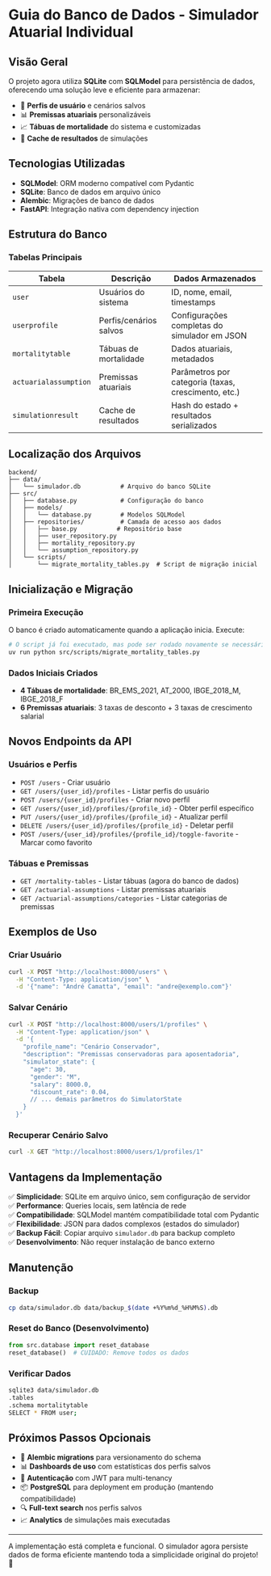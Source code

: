 # Guia do Banco de Dados - Simulador Atuarial Individual

## Visão Geral

O projeto agora utiliza **SQLite** com **SQLModel** para persistência de dados, oferecendo uma solução leve e eficiente para armazenar:

- 👥 **Perfis de usuário** e cenários salvos
- 📊 **Premissas atuariais** personalizáveis  
- 📈 **Tábuas de mortalidade** do sistema e customizadas
- 🔄 **Cache de resultados** de simulações

## Tecnologias Utilizadas

- **SQLModel**: ORM moderno compatível com Pydantic
- **SQLite**: Banco de dados em arquivo único
- **Alembic**: Migrações de banco de dados
- **FastAPI**: Integração nativa com dependency injection

## Estrutura do Banco

### Tabelas Principais

| Tabela | Descrição | Dados Armazenados |
|--------|-----------|-------------------|
| `user` | Usuários do sistema | ID, nome, email, timestamps |
| `userprofile` | Perfis/cenários salvos | Configurações completas do simulador em JSON |
| `mortalitytable` | Tábuas de mortalidade | Dados atuariais, metadados |
| `actuarialassumption` | Premissas atuariais | Parâmetros por categoria (taxas, crescimento, etc.) |
| `simulationresult` | Cache de resultados | Hash do estado + resultados serializados |

## Localização dos Arquivos

```
backend/
├── data/
│   └── simulador.db           # Arquivo do banco SQLite
├── src/
│   ├── database.py            # Configuração do banco
│   ├── models/
│   │   └── database.py        # Modelos SQLModel
│   ├── repositories/          # Camada de acesso aos dados
│   │   ├── base.py           # Repositório base
│   │   ├── user_repository.py
│   │   ├── mortality_repository.py
│   │   └── assumption_repository.py
│   └── scripts/
│       └── migrate_mortality_tables.py  # Script de migração inicial
```

## Inicialização e Migração

### Primeira Execução

O banco é criado automaticamente quando a aplicação inicia. Execute:

```bash
# O script já foi executado, mas pode ser rodado novamente se necessário
uv run python src/scripts/migrate_mortality_tables.py
```

### Dados Iniciais Criados

- **4 Tábuas de mortalidade**: BR_EMS_2021, AT_2000, IBGE_2018_M, IBGE_2018_F
- **6 Premissas atuariais**: 3 taxas de desconto + 3 taxas de crescimento salarial

## Novos Endpoints da API

### Usuários e Perfis

- `POST /users` - Criar usuário
- `GET /users/{user_id}/profiles` - Listar perfis do usuário
- `POST /users/{user_id}/profiles` - Criar novo perfil
- `GET /users/{user_id}/profiles/{profile_id}` - Obter perfil específico
- `PUT /users/{user_id}/profiles/{profile_id}` - Atualizar perfil
- `DELETE /users/{user_id}/profiles/{profile_id}` - Deletar perfil
- `POST /users/{user_id}/profiles/{profile_id}/toggle-favorite` - Marcar como favorito

### Tábuas e Premissas

- `GET /mortality-tables` - Listar tábuas (agora do banco de dados)
- `GET /actuarial-assumptions` - Listar premissas atuariais
- `GET /actuarial-assumptions/categories` - Listar categorias de premissas

## Exemplos de Uso

### Criar Usuário

```bash
curl -X POST "http://localhost:8000/users" \
  -H "Content-Type: application/json" \
  -d '{"name": "André Camatta", "email": "andre@exemplo.com"}'
```

### Salvar Cenário

```bash
curl -X POST "http://localhost:8000/users/1/profiles" \
  -H "Content-Type: application/json" \
  -d '{
    "profile_name": "Cenário Conservador",
    "description": "Premissas conservadoras para aposentadoria",
    "simulator_state": {
      "age": 30,
      "gender": "M",
      "salary": 8000.0,
      "discount_rate": 0.04,
      // ... demais parâmetros do SimulatorState
    }
  }'
```

### Recuperar Cenário Salvo

```bash
curl -X GET "http://localhost:8000/users/1/profiles/1"
```

## Vantagens da Implementação

✅ **Simplicidade**: SQLite em arquivo único, sem configuração de servidor  
✅ **Performance**: Queries locais, sem latência de rede  
✅ **Compatibilidade**: SQLModel mantém compatibilidade total com Pydantic  
✅ **Flexibilidade**: JSON para dados complexos (estados do simulador)  
✅ **Backup Fácil**: Copiar arquivo `simulador.db` para backup completo  
✅ **Desenvolvimento**: Não requer instalação de banco externo  

## Manutenção

### Backup

```bash
cp data/simulador.db data/backup_$(date +%Y%m%d_%H%M%S).db
```

### Reset do Banco (Desenvolvimento)

```python
from src.database import reset_database
reset_database()  # CUIDADO: Remove todos os dados
```

### Verificar Dados

```bash
sqlite3 data/simulador.db
.tables
.schema mortalitytable
SELECT * FROM user;
```

## Próximos Passos Opcionais

- 🔄 **Alembic migrations** para versionamento do schema
- 📊 **Dashboards de uso** com estatísticas dos perfis salvos
- 🔐 **Autenticação** com JWT para multi-tenancy
- 📦 **PostgreSQL** para deployment em produção (mantendo compatibilidade)
- 🔍 **Full-text search** nos perfis salvos
- 📈 **Analytics** de simulações mais executadas

---

A implementação está completa e funcional. O simulador agora persiste dados de forma eficiente mantendo toda a simplicidade original do projeto! 🚀
